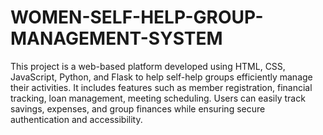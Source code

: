 # WOMEN-SELF-HELP-GROUP-MANAGEMENT-SYSTEM
 This project is a web-based platform developed using HTML, CSS, JavaScript, Python, and Flask to help self-help groups efficiently manage their activities. It includes features such as member registration, financial tracking, loan management, meeting scheduling.
 Users can easily track savings, expenses, and group finances while ensuring secure authentication and accessibility.
